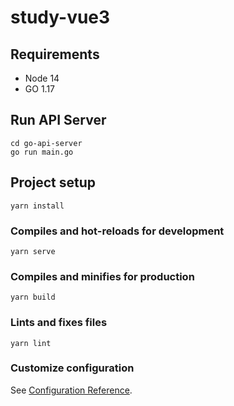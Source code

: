 # study-vue3

## Requirements

- Node 14
- GO 1.17

## Run API Server

```
cd go-api-server
go run main.go
```

## Project setup
```
yarn install
```

### Compiles and hot-reloads for development
```
yarn serve
```

### Compiles and minifies for production
```
yarn build
```

### Lints and fixes files
```
yarn lint
```

### Customize configuration
See [Configuration Reference](https://cli.vuejs.org/config/).
